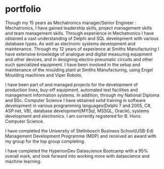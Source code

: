 # portfolio
Though my 15 years as Mechatronics manager/Senior Engineer : Mechatronics, I have gained leadership skills, project management skills and team management skills. 
Through experience in Mechatronics I have obtained a vast understanding of Delphi and SQL development with various database types. As well as electronic systems development and maintenance.  Through my 12 years of experience at Smiths Manufacturing I have extensive knowledge of analogue and digital measuring equipment and other devices, and in designing electro-pneumatic circuits and other such specialized equipment. I have been involved in the setup and maintenance of the moulding plant at Smiths Manufacturing, using Engel Moulding machines and Viper Robots. 

I have been part of and managed projects for the development of production lines, buy-off equipment, automated test facilities and management information systems. In addition, through my National Diploma and BSc. Computer Science I have obtained solid training in software development in various programming languages(Delphi 7 and 2005, C#, ASP.net, VB), database development(MYSql, MSSQL, Oracle), systems development and electronics. I am currently registered for B. Hons. Computer Science.

I have completed the University of Stellnbosch Business School(USB-Ed) Management Development Programme (MDP) and received an award with my group for the top group completing. 

I have completed the HyperionDev Datascience Bootcamp with a 95% overall mark, and look forward into working more with datascience and machine learning. 

